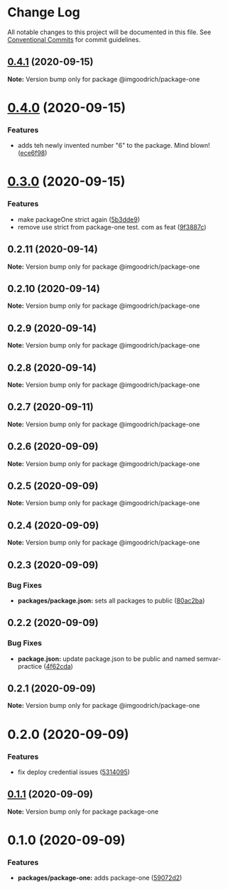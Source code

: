# Change Log

All notable changes to this project will be documented in this file.
See [Conventional Commits](https://conventionalcommits.org) for commit guidelines.

## [0.4.1](https://github.com/LeeMellon/semver-practice/compare/@imgoodrich/package-one@0.4.0...@imgoodrich/package-one@0.4.1) (2020-09-15)

**Note:** Version bump only for package @imgoodrich/package-one





# [0.4.0](https://github.com/LeeMellon/semver-practice/compare/@imgoodrich/package-one@0.3.0...@imgoodrich/package-one@0.4.0) (2020-09-15)


### Features

* adds teh newly invented number "6" to the package. Mind blown! ([ece6f98](https://github.com/LeeMellon/semver-practice/commit/ece6f98a5e4bf2e65e25e5c3d57c621959880ae4))





# [0.3.0](https://github.com/LeeMellon/semver-practice/compare/@imgoodrich/package-one@0.2.11...@imgoodrich/package-one@0.3.0) (2020-09-15)


### Features

* make packageOne strict again ([5b3dde9](https://github.com/LeeMellon/semver-practice/commit/5b3dde9f9b4dc91ad15bf279fa865651d55da380))
* remove use strict from package-one test. com as feat ([9f3887c](https://github.com/LeeMellon/semver-practice/commit/9f3887c47f4f230a3ee2af0e176d357231c74072))





## 0.2.11 (2020-09-14)

**Note:** Version bump only for package @imgoodrich/package-one





## 0.2.10 (2020-09-14)

**Note:** Version bump only for package @imgoodrich/package-one





## 0.2.9 (2020-09-14)

**Note:** Version bump only for package @imgoodrich/package-one





## 0.2.8 (2020-09-14)

**Note:** Version bump only for package @imgoodrich/package-one





## 0.2.7 (2020-09-11)

**Note:** Version bump only for package @imgoodrich/package-one





## 0.2.6 (2020-09-09)

**Note:** Version bump only for package @imgoodrich/package-one





## 0.2.5 (2020-09-09)

**Note:** Version bump only for package @imgoodrich/package-one





## 0.2.4 (2020-09-09)

**Note:** Version bump only for package @imgoodrich/package-one





## 0.2.3 (2020-09-09)


### Bug Fixes

* **packages/package.json:** sets all packages to public ([80ac2ba](https://github.com/LeeMellon/semver-practice/commit/80ac2ba3359f16b3219e07188177a42fabc0447d))





## 0.2.2 (2020-09-09)


### Bug Fixes

* **package.json:** update package.json to be public and named semvar-practice ([4f62cda](https://github.com/LeeMellon/semver-practice/commit/4f62cda6a54e49fbe20c1706f9334c76cbdecd83))





## 0.2.1 (2020-09-09)

**Note:** Version bump only for package @imgoodrich/package-one





# 0.2.0 (2020-09-09)


### Features

* fix deploy credential issues ([5314095](https://github.com/LeeMellon/semver-practice/commit/5314095da74e8b2d841e8c65f8a2b6c4e784a1d3))





## [0.1.1](https://github.com/LeeMellon/semver-practice/compare/package-one@0.1.0...package-one@0.1.1) (2020-09-09)

**Note:** Version bump only for package package-one





# 0.1.0 (2020-09-09)


### Features

* **packages/package-one:** adds package-one ([59072d2](https://github.com/LeeMellon/semver-practice/commit/59072d2eef81ab43143c4ac50f09a8fe37490001))
